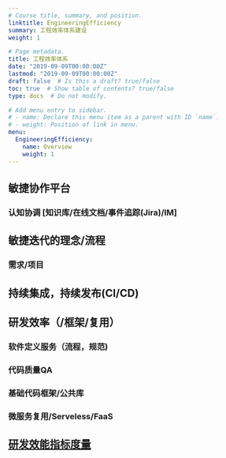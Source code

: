 ```yaml
---
# Course title, summary, and position.
linktitle: EngineeringEfficiency
summary: 工程效率体系建设
weight: 1

# Page metadata.
title: 工程效率体系
date: "2019-09-09T00:00:00Z"
lastmod: "2019-09-09T00:00:00Z"
draft: false  # Is this a draft? true/false
toc: true  # Show table of contents? true/false
type: docs  # Do not modify.

# Add menu entry to sidebar.
# - name: Declare this menu item as a parent with ID `name`.
# - weight: Position of link in menu.
menu:
  EngineeringEfficiency:
    name: Overview
    weight: 1
---
```


## 敏捷协作平台

### 认知协调 [知识库/在线文档/事件追踪(Jira)/IM]

## 敏捷迭代的理念/流程
### 需求/项目
## 持续集成，持续发布(CI/CD)

## 研发效率（/框架/复用）
### 软件定义服务（流程，规范)
### 代码质量QA
### 基础代码框架/公共库
### 微服务复用/Serveless/FaaS

## [研发效能指标度量](../engineeringefficiency/研发效能度量/)




